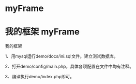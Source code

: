 myFrame
=======

我的框架
myFrame
=======

我的框架

1、用mysql运行demo/docs/ini.sql文件。建立测试数据库。

2、打开demo/config/main.php，具体各项配置在文件中均有注释。

3、编译执行demo/index.php即可。
